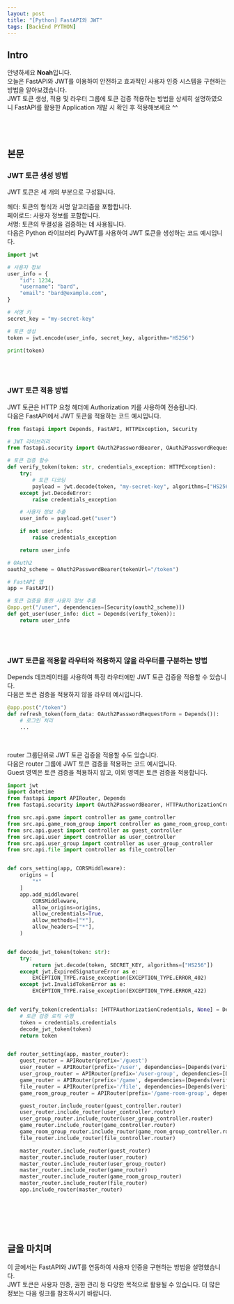 ```yaml
---
layout: post
title: "[Python] FastAPI와 JWT"
tags: [BackEnd PYTHON]
---
```


## Intro
안녕하세요 **Noah**입니다.<br/>
오늘은 FastAPI와 JWT를 이용하여 안전하고 효과적인 사용자 인증 시스템을 구현하는 방법을 알아보겠습니다.<br/>
JWT 토큰 생성, 적용 및 라우터 그룹에 토큰 검증 적용하는 방법을 상세히 설명하였으니 FastAPI를 활용한 Application 개발 시 확인 후 적용해보세요 ^^
<br/><br/><br/><br/>


## 본문
### JWT 토큰 생성 방법
JWT 토큰은 세 개의 부분으로 구성됩니다.

헤더: 토큰의 형식과 서명 알고리즘을 포함합니다.<br/>
페이로드: 사용자 정보를 포함합니다.<br/>
서명: 토큰의 무결성을 검증하는 데 사용됩니다.<br/>
다음은 Python 라이브러리 PyJWT를 사용하여 JWT 토큰을 생성하는 코드 예시입니다.

```python
import jwt

# 사용자 정보
user_info = {
    "id": 1234,
    "username": "bard",
    "email": "bard@example.com",
}

# 서명 키
secret_key = "my-secret-key"

# 토큰 생성
token = jwt.encode(user_info, secret_key, algorithm="HS256")

print(token)
```
<br/><br/>

### JWT 토큰 적용 방법
JWT 토큰은 HTTP 요청 헤더에 Authorization 키를 사용하여 전송됩니다.<br/>
다음은 FastAPI에서 JWT 토큰을 적용하는 코드 예시입니다.

```python
from fastapi import Depends, FastAPI, HTTPException, Security

# JWT 라이브러리
from fastapi.security import OAuth2PasswordBearer, OAuth2PasswordRequestForm

# 토큰 검증 함수
def verify_token(token: str, credentials_exception: HTTPException):
    try:
        # 토큰 디코딩
        payload = jwt.decode(token, "my-secret-key", algorithms=["HS256"])
    except jwt.DecodeError:
        raise credentials_exception

    # 사용자 정보 추출
    user_info = payload.get("user")

    if not user_info:
        raise credentials_exception

    return user_info

# OAuth2
oauth2_scheme = OAuth2PasswordBearer(tokenUrl="/token")

# FastAPI 앱
app = FastAPI()

# 토큰 검증을 통한 사용자 정보 추출
@app.get("/user", dependencies=[Security(oauth2_scheme)])
def get_user(user_info: dict = Depends(verify_token)):
    return user_info
```
<br/><br/>

### JWT 토큰을 적용할 라우터와 적용하지 않을 라우터를 구분하는 방법
Depends 데코레이터를 사용하여 특정 라우터에만 JWT 토큰 검증을 적용할 수 있습니다.<br/>
다음은 토큰 검증을 적용하지 않을 라우터 예시입니다.

```python
@app.post("/token")
def refresh_token(form_data: OAuth2PasswordRequestForm = Depends()):
    # 로그인 처리
    ...

```
<br/>

router 그룹단위로 JWT 토큰 검증을 적용할 수도 있습니다.<br/>
다음은 router 그룹에 JWT 토큰 검증을 적용하는 코드 예시입니다.<br/>
Guest 영역은 토큰 검증을 적용하지 않고, 이외 영역은 토큰 검증을 적용합니다.

```python
import jwt
import datetime
from fastapi import APIRouter, Depends
from fastapi.security import OAuth2PasswordBearer, HTTPAuthorizationCredentials, HTTPBearer

from src.api.game import controller as game_controller
from src.api.game_room_group import controller as game_room_group_controller
from src.api.guest import controller as guest_controller
from src.api.user import controller as user_controller
from src.api.user_group import controller as user_group_controller
from src.api.file import controller as file_controller


def cors_setting(app, CORSMiddleware):
    origins = [
        "*"
    ]
    app.add_middleware(
        CORSMiddleware,
        allow_origins=origins,
        allow_credentials=True,
        allow_methods=["*"],
        allow_headers=["*"],
    )


def decode_jwt_token(token: str):
    try:
        return jwt.decode(token, SECRET_KEY, algorithms=["HS256"])
    except jwt.ExpiredSignatureError as e:
        EXCEPTION_TYPE.raise_exception(EXCEPTION_TYPE.ERROR_402)
    except jwt.InvalidTokenError as e:
        EXCEPTION_TYPE.raise_exception(EXCEPTION_TYPE.ERROR_422)


def verify_token(credentials: [HTTPAuthorizationCredentials, None] = Depends(HTTPBearer())):
    # 토큰 검증 로직 수행
    token = credentials.credentials
    decode_jwt_token(token)
    return token


def router_setting(app, master_router):
    guest_router = APIRouter(prefix='/guest')
    user_router = APIRouter(prefix='/user', dependencies=[Depends(verify_token)])
    user_group_router = APIRouter(prefix='/user-group', dependencies=[Depends(verify_token)])
    game_router = APIRouter(prefix='/game', dependencies=[Depends(verify_token)])
    file_router = APIRouter(prefix='/file', dependencies=[Depends(verify_token)])
    game_room_group_router = APIRouter(prefix='/game-room-group', dependencies=[Depends(verify_token)])

    guest_router.include_router(guest_controller.router)
    user_router.include_router(user_controller.router)
    user_group_router.include_router(user_group_controller.router)
    game_router.include_router(game_controller.router)
    game_room_group_router.include_router(game_room_group_controller.router)
    file_router.include_router(file_controller.router)

    master_router.include_router(guest_router)
    master_router.include_router(user_router)
    master_router.include_router(user_group_router)
    master_router.include_router(game_router)
    master_router.include_router(game_room_group_router)
    master_router.include_router(file_router)
    app.include_router(master_router)
```
<br/><br/><br/><br/>

## 글을 마치며
이 글에서는 FastAPI와 JWT를 연동하여 사용자 인증을 구현하는 방법을 설명했습니다.<br/>
JWT 토큰은 사용자 인증, 권한 관리 등 다양한 목적으로 활용될 수 있습니다. 더 많은 정보는 다음 링크를 참조하시기 바랍니다.
